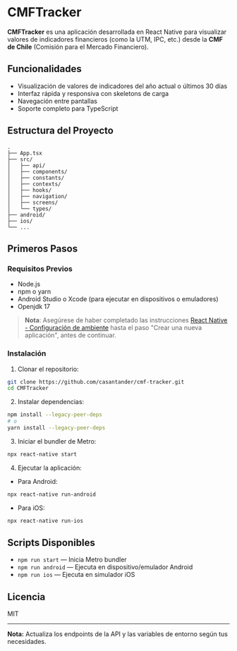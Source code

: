 
# CMFTracker

**CMFTracker** es una aplicación desarrollada en React Native para visualizar valores de indicadores financieros (como la UTM, IPC, etc.) desde la **CMF de Chile** (Comisión para el Mercado Financiero).

## Funcionalidades

- Visualización de valores de indicadores del año actual o últimos 30 días  
- Interfaz rápida y responsiva con skeletons de carga  
- Navegación entre pantallas  
- Soporte completo para TypeScript

## Estructura del Proyecto

```
.
├── App.tsx
├── src/
│   ├── api/
│   ├── components/
│   ├── constants/
│   ├── contexts/
│   ├── hooks/
│   ├── navigation/
│   ├── screens/
│   └── types/
├── android/
├── ios/
└── ...
```

## Primeros Pasos

### Requisitos Previos

- Node.js  
- npm o yarn  
- Android Studio o Xcode (para ejecutar en dispositivos o emuladores)
- Openjdk 17
>**Nota**: Asegúrese de haber completado las instrucciones [React Native - Configuración de ambiente](https://reactnative.dev/docs/environment-setup) hasta el paso "Crear una nueva aplicación", antes de continuar.

### Instalación

1. Clonar el repositorio:

```bash
git clone https://github.com/casantander/cmf-tracker.git
cd CMFTracker
```

2. Instalar dependencias:

```bash
npm install --legacy-peer-deps
# o
yarn install --legacy-peer-deps
```

3. Iniciar el bundler de Metro:

```bash
npx react-native start
```

4. Ejecutar la aplicación:

- Para Android:

```bash
npx react-native run-android
```

- Para iOS:

```bash
npx react-native run-ios
```

## Scripts Disponibles

- `npm run start` — Inicia Metro bundler  
- `npm run android` — Ejecuta en dispositivo/emulador Android  
- `npm run ios` — Ejecuta en simulador iOS  

## Licencia

MIT

---

**Nota:** Actualiza los endpoints de la API y las variables de entorno según tus necesidades.
